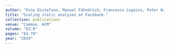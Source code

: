 ```yaml
---
author: "Dino Distefano, Manuel Fähndrich, Francesco Logozzo, Peter W. O'Hearn"
title: "Scaling static analyses at Facebook."
collection: publications
venue: "Commun. ACM"
volume: "62:8"
pages: "62-70" 
year: "2019"
---
```

